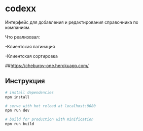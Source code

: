 # codexx

Интерфейс для добавления и редактирования справочника по компаниям.

Что реализовал:
 
-Клиентская пагинация

-Клиентская сортировка


##https://cheburov-one.herokuapp.com/


## Инструкция

``` bash
# install dependencies
npm install

# serve with hot reload at localhost:8080
npm run dev

# build for production with minification
npm run build
```

